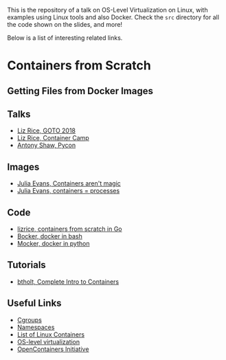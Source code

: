 This is  the repository of  a talk on  OS-Level Virtualization on  Linux, with
examples using Linux tools and also Docker. Check the `src` directory for all the
code shown on the slides, and more!

Below is a list of interesting related links.


# Containers from Scratch


## Getting Files from Docker Images


## Talks

-   [Liz Rice, GOTO 2018](https://www.youtube.com/watch?v=8fi7uSYlOdc)
-   [Liz Rice, Container Camp](https://www.youtube.com/watch?v=_TsSmSu57Zo)
-   [Antony Shaw, Pycon](https://www.youtube.com/watch?v=I326bpbdvJo)


## Images

-   [Julia Evans, Containers aren't magic](https://pbs.twimg.com/media/ERP973GXYAAaD9d?format=jpg&name=large)
-   [Julia Evans, containers = processes](https://pbs.twimg.com/media/ESZIbtfXQAIPwNs?format=jpg&name=large)


## Code

-   [lizrice, containers from scratch in Go](https://github.com/lizrice/containers-from-scratch)
-   [Bocker, docker in bash](https://github.com/p8952/bocker)
-   [Mocker, docker in python](https://github.com/tonybaloney/mocker)


## Tutorials

-   [btholt, Complete Intro to Containers](https://btholt.github.io/complete-intro-to-containers/)


## Useful Links

-   [Cgroups](https://en.wikipedia.org/wiki/Cgroups)
-   [Namespaces](https://en.wikipedia.org/wiki/Linux_namespaces)
-   [List of Linux Containers](https://en.wikipedia.org/wiki/List_of_Linux_containers)
-   [OS-level virtualization](https://en.wikipedia.org/wiki/Operating_system-level_virtualization)
-   [OpenContainers Initiative](https://github.com/opencontainers/)
